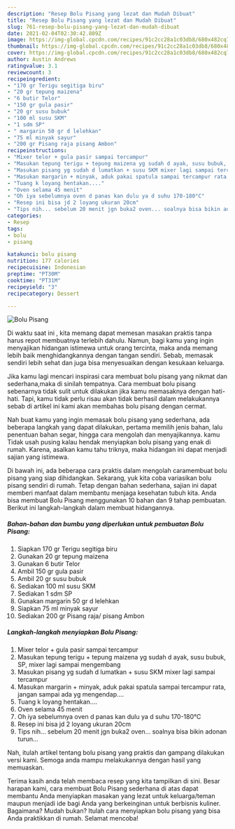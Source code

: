 ```yaml
---
description: "Resep Bolu Pisang yang lezat dan Mudah Dibuat"
title: "Resep Bolu Pisang yang lezat dan Mudah Dibuat"
slug: 761-resep-bolu-pisang-yang-lezat-dan-mudah-dibuat
date: 2021-02-04T02:30:42.809Z
image: https://img-global.cpcdn.com/recipes/91c2cc28a1c03db8/680x482cq70/bolu-pisang-foto-resep-utama.jpg
thumbnail: https://img-global.cpcdn.com/recipes/91c2cc28a1c03db8/680x482cq70/bolu-pisang-foto-resep-utama.jpg
cover: https://img-global.cpcdn.com/recipes/91c2cc28a1c03db8/680x482cq70/bolu-pisang-foto-resep-utama.jpg
author: Austin Andrews
ratingvalue: 3.1
reviewcount: 3
recipeingredient:
- "170 gr Terigu segitiga biru"
- "20 gr tepung maizena"
- "6 butir Telor"
- "150 gr gula pasir"
- "20 gr susu bubuk"
- "100 ml susu SKM"
- "1 sdm SP"
- " margarin 50 gr d lelehkan"
- "75 ml minyak sayur"
- "200 gr Pisang raja pisang Ambon"
recipeinstructions:
- "Mixer telor + gula pasir sampai tercampur"
- "Masukan tepung terigu + tepung maizena yg sudah d ayak, susu bubuk, SP, mixer lagi sampai mengembang"
- "Masukan pisang yg sudah d lumatkan + susu SKM mixer lagi sampai tercampur"
- "Masukan margarin + minyak, aduk pakai spatula sampai tercampur rata, jangan sampai ada yg mengendap...."
- "Tuang k loyang hentakan...."
- "Oven selama 45 menit"
- "Oh iya sebelumnya oven d panas kan dulu ya d suhu 170-180°C"
- "Resep ini bisa jd 2 loyang ukuran 20cm"
- "Tips nih... sebelum 20 menit jgn buka2 oven... soalnya bisa bikin adonan turun..."
categories:
- Resep
tags:
- bolu
- pisang

katakunci: bolu pisang 
nutrition: 177 calories
recipecuisine: Indonesian
preptime: "PT30M"
cooktime: "PT31M"
recipeyield: "3"
recipecategory: Dessert

---
```



![Bolu Pisang](https://img-global.cpcdn.com/recipes/91c2cc28a1c03db8/680x482cq70/bolu-pisang-foto-resep-utama.jpg)

Di waktu  saat ini , kita memang dapat memesan masakan praktis tanpa harus repot membuatnya terlebih dahulu. Namun, bagi kamu yang ingin menyajikan hidangan istimewa untuk orang tercinta, maka anda memang lebih baik menghidangkannya dengan tangan sendiri. Sebab, memasak sendiri lebih sehat dan juga bisa menyesuaikan dengan kesukaan keluarga.

Jika kamu lagi mencari inspirasi cara membuat bolu pisang yang nikmat dan sederhana,maka di sinilah tempatnya. Cara membuat bolu pisang  sebenarnya tidak sulit untuk dilakukan jika kamu memasaknya dengan hati-hati. Tapi, kamu tidak perlu risau akan tidak berhasil dalam melakukannya 
sebab di artikel ini kami akan membahas bolu pisang dengan cermat.  



Nah buat kamu yang ingin memasak bolu pisang yang sederhana, ada beberapa langkah yang dapat dilakukan, pertama memilih jenis bahan, lalu penentuan bahan segar, hingga cara mengolah dan menyajikannya. kamu Tidak usah pusing kalau hendak menyiapkan bolu pisang yang enak di rumah. Karena, asalkan kamu  tahu triknya, maka hidangan ini dapat menjadi sajian yang istimewa.

Di bawah ini, ada beberapa cara praktis  dalam mengolah caramembuat bolu pisang yang siap dihidangkan. Sekarang, yuk kita coba variasikan bolu pisang sendiri di rumah. Tetap dengan bahan sederhana, sajian ini dapat memberi manfaat dalam membantu menjaga kesehatan tubuh kita. Anda bisa membuat Bolu Pisang menggunakan 10 bahan dan 9 tahap pembuatan. Berikut ini langkah-langkah dalam membuat hidangannya.

<!--inarticleads1-->

##### Bahan-bahan dan bumbu yang diperlukan untuk pembuatan Bolu Pisang:

1. Siapkan 170 gr Terigu segitiga biru
1. Gunakan 20 gr tepung maizena
1. Gunakan 6 butir Telor
1. Ambil 150 gr gula pasir
1. Ambil 20 gr susu bubuk
1. Sediakan 100 ml susu SKM
1. Sediakan 1 sdm SP
1. Gunakan  margarin 50 gr d lelehkan
1. Siapkan 75 ml minyak sayur
1. Sediakan 200 gr Pisang raja/ pisang Ambon




<!--inarticleads2-->

##### Langkah-langkah menyiapkan Bolu Pisang:

1. Mixer telor + gula pasir sampai tercampur
1. Masukan tepung terigu + tepung maizena yg sudah d ayak, susu bubuk, SP, mixer lagi sampai mengembang
1. Masukan pisang yg sudah d lumatkan + susu SKM mixer lagi sampai tercampur
1. Masukan margarin + minyak, aduk pakai spatula sampai tercampur rata, jangan sampai ada yg mengendap....
1. Tuang k loyang hentakan....
1. Oven selama 45 menit
1. Oh iya sebelumnya oven d panas kan dulu ya d suhu 170-180°C
1. Resep ini bisa jd 2 loyang ukuran 20cm
1. Tips nih... sebelum 20 menit jgn buka2 oven... soalnya bisa bikin adonan turun...




Nah, itulah artikel tentang  bolu pisang  yang praktis dan gampang dilakukan versi kami. Semoga anda mampu melakukannya dengan hasil yang memuaskan. 

Terima kasih anda telah membaca resep yang kita tampilkan di sini. Besar harapan kami, cara membuat  Bolu Pisang sederhana di atas dapat membantu Anda menyiapkan masakan yang lezat untuk keluarga/teman maupun menjadi ide bagi Anda yang berkeinginan untuk berbisnis kuliner. Bagaimana? Mudah bukan? Itulah cara menyiapkan bolu pisang yang bisa Anda praktikkan di rumah. Selamat mencoba!

